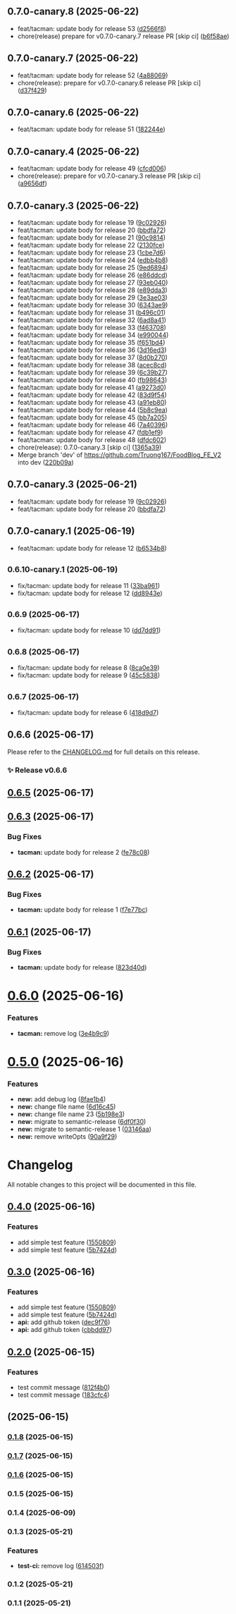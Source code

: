 ## 0.7.0-canary.8 (2025-06-22)

* feat/tacman: update body for release 53 ([d2566f8](https://github.com/Truong167/FoodBlog_FE_V2/commit/d2566f8))
* chore(release) prepare for v0.7.0-canary.7 release PR [skip ci] ([b6f58ae](https://github.com/Truong167/FoodBlog_FE_V2/commit/b6f58ae))

## 0.7.0-canary.7 (2025-06-22)

* feat/tacman: update body for release 52 ([4a88069](https://github.com/Truong167/FoodBlog_FE_V2/commit/4a88069))
* chore(release): prepare for v0.7.0-canary.6 release PR [skip ci] ([d37f429](https://github.com/Truong167/FoodBlog_FE_V2/commit/d37f429))

## 0.7.0-canary.6 (2025-06-22)

* feat/tacman: update body for release 51 ([182244e](https://github.com/Truong167/FoodBlog_FE_V2/commit/182244e))

## 0.7.0-canary.4 (2025-06-22)

* feat/tacman: update body for release 49 ([cfcd006](https://github.com/Truong167/FoodBlog_FE_V2/commit/cfcd006))
* chore(release): prepare for v0.7.0-canary.3 release PR [skip ci] ([a9656df](https://github.com/Truong167/FoodBlog_FE_V2/commit/a9656df))

## 0.7.0-canary.3 (2025-06-22)

* feat/tacman: update body for release 19 ([9c02926](https://github.com/Truong167/FoodBlog_FE_V2/commit/9c02926))
* feat/tacman: update body for release 20 ([bbdfa72](https://github.com/Truong167/FoodBlog_FE_V2/commit/bbdfa72))
* feat/tacman: update body for release 21 ([90c9814](https://github.com/Truong167/FoodBlog_FE_V2/commit/90c9814))
* feat/tacman: update body for release 22 ([2130fce](https://github.com/Truong167/FoodBlog_FE_V2/commit/2130fce))
* feat/tacman: update body for release 23 ([1cbe7d6](https://github.com/Truong167/FoodBlog_FE_V2/commit/1cbe7d6))
* feat/tacman: update body for release 24 ([edbb4b8](https://github.com/Truong167/FoodBlog_FE_V2/commit/edbb4b8))
* feat/tacman: update body for release 25 ([9ed6894](https://github.com/Truong167/FoodBlog_FE_V2/commit/9ed6894))
* feat/tacman: update body for release 26 ([e86ddcd](https://github.com/Truong167/FoodBlog_FE_V2/commit/e86ddcd))
* feat/tacman: update body for release 27 ([93eb040](https://github.com/Truong167/FoodBlog_FE_V2/commit/93eb040))
* feat/tacman: update body for release 28 ([e89dda3](https://github.com/Truong167/FoodBlog_FE_V2/commit/e89dda3))
* feat/tacman: update body for release 29 ([3e3ae03](https://github.com/Truong167/FoodBlog_FE_V2/commit/3e3ae03))
* feat/tacman: update body for release 30 ([6343ae9](https://github.com/Truong167/FoodBlog_FE_V2/commit/6343ae9))
* feat/tacman: update body for release 31 ([b496c01](https://github.com/Truong167/FoodBlog_FE_V2/commit/b496c01))
* feat/tacman: update body for release 32 ([6ad8a41](https://github.com/Truong167/FoodBlog_FE_V2/commit/6ad8a41))
* feat/tacman: update body for release 33 ([f463708](https://github.com/Truong167/FoodBlog_FE_V2/commit/f463708))
* feat/tacman: update body for release 34 ([e990044](https://github.com/Truong167/FoodBlog_FE_V2/commit/e990044))
* feat/tacman: update body for release 35 ([f651bd4](https://github.com/Truong167/FoodBlog_FE_V2/commit/f651bd4))
* feat/tacman: update body for release 36 ([3d16ed3](https://github.com/Truong167/FoodBlog_FE_V2/commit/3d16ed3))
* feat/tacman: update body for release 37 ([8d0b270](https://github.com/Truong167/FoodBlog_FE_V2/commit/8d0b270))
* feat/tacman: update body for release 38 ([acec8cd](https://github.com/Truong167/FoodBlog_FE_V2/commit/acec8cd))
* feat/tacman: update body for release 39 ([6c39b27](https://github.com/Truong167/FoodBlog_FE_V2/commit/6c39b27))
* feat/tacman: update body for release 40 ([fb98643](https://github.com/Truong167/FoodBlog_FE_V2/commit/fb98643))
* feat/tacman: update body for release 41 ([a9273d0](https://github.com/Truong167/FoodBlog_FE_V2/commit/a9273d0))
* feat/tacman: update body for release 42 ([83d9f54](https://github.com/Truong167/FoodBlog_FE_V2/commit/83d9f54))
* feat/tacman: update body for release 43 ([a91eb80](https://github.com/Truong167/FoodBlog_FE_V2/commit/a91eb80))
* feat/tacman: update body for release 44 ([5b8c9ea](https://github.com/Truong167/FoodBlog_FE_V2/commit/5b8c9ea))
* feat/tacman: update body for release 45 ([bb7a205](https://github.com/Truong167/FoodBlog_FE_V2/commit/bb7a205))
* feat/tacman: update body for release 46 ([7a40396](https://github.com/Truong167/FoodBlog_FE_V2/commit/7a40396))
* feat/tacman: update body for release 47 ([fdb1ef9](https://github.com/Truong167/FoodBlog_FE_V2/commit/fdb1ef9))
* feat/tacman: update body for release 48 ([dfdc602](https://github.com/Truong167/FoodBlog_FE_V2/commit/dfdc602))
* chore(release): 0.7.0-canary.3 [skip ci] ([1365a39](https://github.com/Truong167/FoodBlog_FE_V2/commit/1365a39))
* Merge branch 'dev' of https://github.com/Truong167/FoodBlog_FE_V2 into dev ([220b09a](https://github.com/Truong167/FoodBlog_FE_V2/commit/220b09a))

## 0.7.0-canary.3 (2025-06-21)

* feat/tacman: update body for release 19 ([9c02926](https://github.com/Truong167/FoodBlog_FE_V2/commit/9c02926))
* feat/tacman: update body for release 20 ([bbdfa72](https://github.com/Truong167/FoodBlog_FE_V2/commit/bbdfa72))

## 0.7.0-canary.1 (2025-06-19)

* feat/tacman: update body for release 12 ([b6534b8](https://github.com/Truong167/FoodBlog_FE_V2/commit/b6534b8))

## <small>0.6.10-canary.1 (2025-06-19)</small>

* fix/tacman: update body for release 11 ([33ba961](https://github.com/Truong167/FoodBlog_FE_V2/commit/33ba961))
* fix/tacman: update body for release 12 ([dd8943e](https://github.com/Truong167/FoodBlog_FE_V2/commit/dd8943e))

## <small>0.6.9 (2025-06-17)</small>

* fix/tacman: update body for release 10 ([dd7dd91](https://github.com/Truong167/FoodBlog_FE_V2/commit/dd7dd91))

## <small>0.6.8 (2025-06-17)</small>

* fix/tacman: update body for release 8 ([8ca0e39](https://github.com/Truong167/FoodBlog_FE_V2/commit/8ca0e39))
* fix/tacman: update body for release 9 ([45c5838](https://github.com/Truong167/FoodBlog_FE_V2/commit/45c5838))

## <small>0.6.7 (2025-06-17)</small>

* fix/tacman: update body for release 6 ([418d9d7](https://github.com/Truong167/FoodBlog_FE_V2/commit/418d9d7))

## 0.6.6 (2025-06-17)



Please refer to the [CHANGELOG.md](https://github.com/Truong167/FoodBlog_FE_V2/blob/v0.6.6/CHANGELOG.md) for full details on this release.
### ✨ Release v0.6.6

## [0.6.5](https://github.com/Truong167/FoodBlog_FE_V2/compare/v0.6.4...v0.6.5) (2025-06-17)

## [0.6.3](https://github.com/Truong167/FoodBlog_FE_V2/compare/v0.6.2...v0.6.3) (2025-06-17)


### Bug Fixes

* **tacman:** update body for release 2 ([fe78c08](https://github.com/Truong167/FoodBlog_FE_V2/commit/fe78c08cf4061e67102fc18d5148ec36442b6031))

## [0.6.2](https://github.com/Truong167/FoodBlog_FE_V2/compare/v0.6.1...v0.6.2) (2025-06-17)


### Bug Fixes

* **tacman:** update body for release 1 ([f7e77bc](https://github.com/Truong167/FoodBlog_FE_V2/commit/f7e77bca946aac0db048bebcc9a3683b2a8799f0))

## [0.6.1](https://github.com/Truong167/FoodBlog_FE_V2/compare/v0.6.0...v0.6.1) (2025-06-17)


### Bug Fixes

* **tacman:** update body for release ([823d40d](https://github.com/Truong167/FoodBlog_FE_V2/commit/823d40d73730c3fd9f7ae6ee6f273cd12a217a46))

# [0.6.0](https://github.com/Truong167/FoodBlog_FE_V2/compare/v0.5.0...v0.6.0) (2025-06-16)


### Features

* **tacman:** remove log ([3e4b9c9](https://github.com/Truong167/FoodBlog_FE_V2/commit/3e4b9c9cd2c1dff817d5282add192386fde45d70))

# [0.5.0](https://github.com/Truong167/FoodBlog_FE_V2/compare/v0.4.0...v0.5.0) (2025-06-16)


### Features

* **new:** add debug log ([8fae1b4](https://github.com/Truong167/FoodBlog_FE_V2/commit/8fae1b45af46b4d444f675d0227c0fc33a546c2f))
* **new:** change file name ([6d16c45](https://github.com/Truong167/FoodBlog_FE_V2/commit/6d16c45cd40cae040abba380097959e97e6c341d))
* **new:** change file name 23 ([5b198e3](https://github.com/Truong167/FoodBlog_FE_V2/commit/5b198e328a8d93c6f88b9234e2c3c2b42ea4a81f))
* **new:** migrate to semantic-release ([6df0f30](https://github.com/Truong167/FoodBlog_FE_V2/commit/6df0f304db5957c2979a65c632161346d31914a2))
* **new:** migrate to semantic-release 1 ([03146aa](https://github.com/Truong167/FoodBlog_FE_V2/commit/03146aa8a2b57daf00a0eab59a14faeaa132f74b))
* **new:** remove writeOpts ([90a9f29](https://github.com/Truong167/FoodBlog_FE_V2/commit/90a9f29879e4942e8cbc17a5a983a674af7f9069))

# Changelog

All notable changes to this project will be documented in this file.

## [0.4.0](https://github.com/Truong167/FoodBlog_FE_V2/compare/v0.3.0...v0.4.0) (2025-06-16)


### Features

* add simple test feature ([1550809](https://github.com/Truong167/FoodBlog_FE_V2/commit/1550809052ec3e2c0068ff2d716a5f66b0264672))
* add simple test feature ([5b7424d](https://github.com/Truong167/FoodBlog_FE_V2/commit/5b7424dd93b0972000356a9ab4a7900d3b75cbb1))

## [0.3.0](https://github.com/Truong167/FoodBlog_FE_V2/compare/v0.2.0...v0.3.0) (2025-06-16)


### Features

* add simple test feature ([1550809](https://github.com/Truong167/FoodBlog_FE_V2/commit/1550809052ec3e2c0068ff2d716a5f66b0264672))
* add simple test feature ([5b7424d](https://github.com/Truong167/FoodBlog_FE_V2/commit/5b7424dd93b0972000356a9ab4a7900d3b75cbb1))
* **api:** add github token ([dec9f76](https://github.com/Truong167/FoodBlog_FE_V2/commit/dec9f76e7d9fbf285d109c062ac1eb0813917e53))
* **api:** add github token ([cbbdd97](https://github.com/Truong167/FoodBlog_FE_V2/commit/cbbdd97f884e405bff23a36f3308c5b8dc4b09de))

## [0.2.0](https://github.com/Truong167/FoodBlog_FE_V2/compare/v0.1.8...v0.2.0) (2025-06-15)


### Features

* test commit message ([812f4b0](https://github.com/Truong167/FoodBlog_FE_V2/commit/812f4b087104eae85926988168c381d2305d3336))
* test commit message ([183cfc4](https://github.com/Truong167/FoodBlog_FE_V2/commit/183cfc4ed1b070bbb506187ab2aa289009c88146))

## [](https://github.com/Truong167/FoodBlog_FE_V2/compare/v0.1.8...v) (2025-06-15)

### [0.1.8](https://github.com/Truong167/FoodBlog_FE_V2/compare/v0.1.7...v0.1.8) (2025-06-15)

### [0.1.7](https://github.com/Truong167/FoodBlog_FE_V2/compare/v0.1.6...v0.1.7) (2025-06-15)

### [0.1.6](https://github.com/Truong167/FoodBlog_FE_V2/compare/v0.1.5...v0.1.6) (2025-06-15)

### 0.1.5 (2025-06-15)

### 0.1.4 (2025-06-09)

### 0.1.3 (2025-05-21)


### Features

* **test-ci:** remove log ([614503f](https://github.com/Truong167/FoodBlog_FE_V2/commit/614503f4f73d67f99df592d187203dcf3920aabe))

### 0.1.2 (2025-05-21)

### 0.1.1 (2025-05-21)
